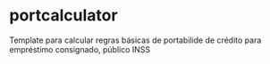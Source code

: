 # portcalculator
Template para calcular regras básicas de portabilide de crédito para empréstimo consignado, público INSS
